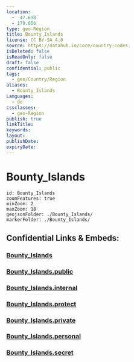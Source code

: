 ```yaml
---
location:
  - -47.698
  - 179.056
type: geo-Region
title: Bounty_Islands
license: CC BY-SA 4.0
source: https://datahub.io/core/country-codes
isDeleted: false
isReadOnly: false
draft: false
confidential: public
tags:
  - geo/Country/Region
aliases:
  - Bounty_Islands
Languages:
  - de
cssclasses:
  - geo-Region
publish: true
linkTitle:
keywords:
layout:
publishDate:
expiryDate:
---
```


# Bounty_Islands

```leaflet
id: Bounty_Islands
zoomFeatures: true 
minZoom: 2 
maxZoom: 18
geojsonFolder: ./Bounty_Islands/
markerFolder: ./Bounty_Islands/
```


## Confidential Links & Embeds: 

### [Bounty_Islands](/_Standards/Earth/Continent/Australasia/New_Zealand/Regions~New_Zealand/Bounty_Islands.md) 

### [Bounty_Islands.public](/_public/Earth/Continent/Australasia/New_Zealand/Regions~New_Zealand/Bounty_Islands.public.md) 

### [Bounty_Islands.internal](/_internal/Earth/Continent/Australasia/New_Zealand/Regions~New_Zealand/Bounty_Islands.internal.md) 

### [Bounty_Islands.protect](/_protect/Earth/Continent/Australasia/New_Zealand/Regions~New_Zealand/Bounty_Islands.protect.md) 

### [Bounty_Islands.private](/_private/Earth/Continent/Australasia/New_Zealand/Regions~New_Zealand/Bounty_Islands.private.md) 

### [Bounty_Islands.personal](/_personal/Earth/Continent/Australasia/New_Zealand/Regions~New_Zealand/Bounty_Islands.personal.md) 

### [Bounty_Islands.secret](/_secret/Earth/Continent/Australasia/New_Zealand/Regions~New_Zealand/Bounty_Islands.secret.md)

